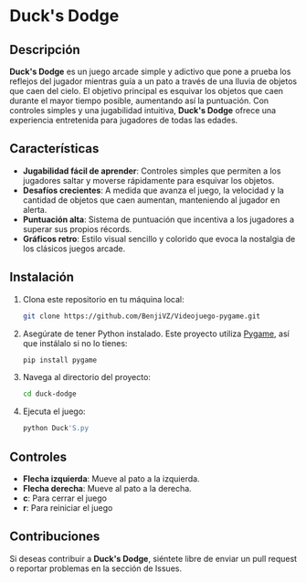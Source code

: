 # Duck's Dodge

## Descripción

**Duck's Dodge** es un juego arcade simple y adictivo que pone a prueba los reflejos del jugador mientras guía a un pato a través de una lluvia de objetos que caen del cielo. El objetivo principal es esquivar los objetos que caen durante el mayor tiempo posible, aumentando así la puntuación. Con controles simples y una jugabilidad intuitiva, **Duck's Dodge** ofrece una experiencia entretenida para jugadores de todas las edades.

## Características

- **Jugabilidad fácil de aprender**: Controles simples que permiten a los jugadores saltar y moverse rápidamente para esquivar los objetos.
- **Desafíos crecientes**: A medida que avanza el juego, la velocidad y la cantidad de objetos que caen aumentan, manteniendo al jugador en alerta.
- **Puntuación alta**: Sistema de puntuación que incentiva a los jugadores a superar sus propios récords.
- **Gráficos retro**: Estilo visual sencillo y colorido que evoca la nostalgia de los clásicos juegos arcade.

## Instalación

1. Clona este repositorio en tu máquina local:
    ```bash
    git clone https://github.com/BenjiVZ/Videojuego-pygame.git
    ```

2. Asegúrate de tener Python instalado. Este proyecto utiliza [Pygame](https://www.pygame.org/), así que instálalo si no lo tienes:
    ```bash
    pip install pygame
    ```

3. Navega al directorio del proyecto:
    ```bash
    cd duck-dodge
    ```

4. Ejecuta el juego:
    ```bash
    python Duck'S.py
    ```

## Controles

- **Flecha izquierda**: Mueve al pato a la izquierda.
- **Flecha derecha**: Mueve al pato a la derecha.
- **c**: Para cerrar el juego
- **r**: Para reiniciar el juego

## Contribuciones

Si deseas contribuir a **Duck's Dodge**, siéntete libre de enviar un pull request o reportar problemas en la sección de Issues.
